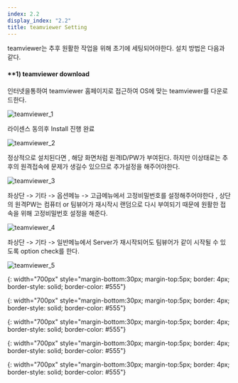 ```yaml
---
index: 2.2
display_index: "2.2"
title: teamviewer Setting
---
```


teamviewer는 추후 원활한 작업을 위해 초기에 세팅되어야한다. 설치 방법은 다음과 같다.

#### **1) teamviewer download 

인터넷을통하여 teamviewer 홈페이지로 접근하여 OS에 맞는 teamviewer를 다운로드한다.

![teamviewer_1][teamviewer_1]

라이센스 동의후 Install 진행 완료 

![teamviewer_2][teamviewer_2]

정상적으로 설치된다면 , 해당 화면처럼 원격ID/PW가 부여된다. 하지만 이상태로는 추후의 원격접속에 문제가 생길수 있으므로 추가설정을 해주어야한다.

![teamviewer_3][teamviewer_3]

좌상단 -> 기타 -> 옵션메뉴 -> 고급메뉴에서 고정비밀번호를 설정해주어야한다 , 상단의 원격PW는 컴퓨터 or 팀뷰어가 재시작시 랜덤으로 다시 부여되기 때문에 
원활한 접속을 위해 고정비밀번호 설정을 해준다.

![teamviewer_4][teamviewer_4]

좌상단 -> 기타 -> 일반메뉴에서 Server가 재시작되어도 팀뷰어가 같이 시작될 수 있도록 option check를 한다.

![teamviewer_5][teamviewer_5]




[teamviewer_1]: {{site.baseurl}}/assets/install/teamviewer/teamviewer_1.png
{: width="700px" style="margin-bottom:30px; margin-top:5px; border: 4px; border-style: solid; border-color: #555"}

[teamviewer_2]: {{site.baseurl}}/assets/install/teamviewer/teamviewer_2.png
{: width="700px" style="margin-bottom:30px; margin-top:5px; border: 4px; border-style: solid; border-color: #555"}

[teamviewer_3]: {{site.baseurl}}/assets/install/teamviewer/teamviewer_3.png
{: width="700px" style="margin-bottom:30px; margin-top:5px; border: 4px; border-style: solid; border-color: #555"}

[teamviewer_4]: {{site.baseurl}}/assets/install/teamviewer/teamviewer_4.png
{: width="700px" style="margin-bottom:30px; margin-top:5px; border: 4px; border-style: solid; border-color: #555"}

[teamviewer_5]: {{site.baseurl}}/assets/install/teamviewer/teamviewer_5.png
{: width="700px" style="margin-bottom:30px; margin-top:5px; border: 4px; border-style: solid; border-color: #555"}

